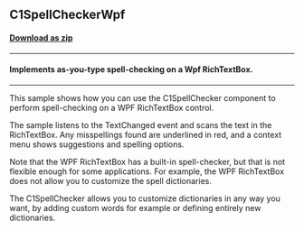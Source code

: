 ## C1SpellCheckerWpf
#### [Download as zip](https://minhaskamal.github.io/DownGit/#/home?url=https://github.com/GrapeCity/ComponentOne-WinForms-Samples/tree/master/NetFramework\SpellChecker\CS\C1SpellCheckerWpf)
____
#### Implements as-you-type spell-checking on a Wpf RichTextBox.
____
This sample shows how you can use the C1SpellChecker component to perform spell-checking on a WPF RichTextBox control. 

The sample listens to the TextChanged event and scans the text in the RichTextBox. Any misspellings found are underlined in red, and a context menu shows suggestions and spelling options. 

Note that the WPF RichTextBox has a built-in spell-checker, but that is not flexible enough for some applications. For example, the WPF RichTextBox does not allow you to customize the spell dictionaries. 

The C1SpellChecker allows you to customize dictionaries in any way you want, by adding custom words for example or defining entirely new dictionaries. 